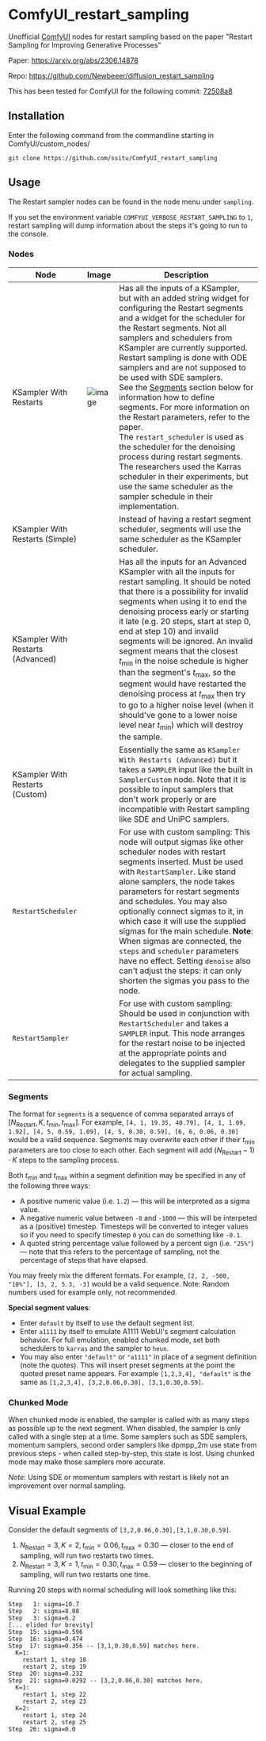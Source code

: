 # ComfyUI_restart_sampling
Unofficial [ComfyUI](https://github.com/comfyanonymous/ComfyUI) nodes for restart sampling based on the paper "Restart Sampling for Improving Generative Processes"

Paper: https://arxiv.org/abs/2306.14878

Repo: https://github.com/Newbeeer/diffusion_restart_sampling

This has been tested for ComfyUI for the following commit: [72508a8](https://github.com/comfyanonymous/ComfyUI/commit/72508a8d19121e2814ea4dfbce8a5311f37dcd61)

## Installation

Enter the following command from the commandline starting in ComfyUI/custom_nodes/
```
git clone https://github.com/ssitu/ComfyUI_restart_sampling
```

## Usage

The Restart sampler nodes can be found in the node menu under `sampling`.

If you set the environment variable `COMFYUI_VERBOSE_RESTART_SAMPLING` to `1`, restart sampling will dump
information about the steps it's going to run to the console.

### Nodes

|Node|Image|Description|
| --- | --- | --- |
| KSampler With Restarts | ![image](https://github.com/ssitu/ComfyUI_restart_sampling/assets/57548627/7696da21-ea8c-4263-91a9-658d0f87dc47) | Has all the inputs of a KSampler, but with an added string widget for configuring the Restart segments and a widget for the scheduler for the Restart segments. Not all samplers and schedulers from KSampler are currently supported. Restart sampling is done with ODE samplers and are not supposed to be used with SDE samplers. <br>See the [Segments](#segments) section below for information how to define segments. For more information on the Restart parameters, refer to the paper. <br>The `restart_scheduler` is used as the scheduler for the denoising process during restart segments. The researchers used the Karras scheduler in their experiments, but use the same scheduler as the sampler schedule in their implementation. |
| KSampler With Restarts (Simple) | | Instead of having a restart segment scheduler, segments will use the same scheduler as the KSampler scheduler. |
| KSampler With Restarts (Advanced) | | Has all the inputs for an Advanced KSampler with all the inputs for restart sampling. It should be noted that there is a possibility for invalid segments when using it to end the denoising process early or starting it late (e.g. 20 steps, start at step 0, end at step 10) and invalid segments will be ignored. An invalid segment means that the closest $t_{\textrm{min}}$ in the noise schedule is higher than the segment's $t_{\textrm{max}}$, so the segment would have restarted the denoising process at $t_{\textrm{max}}$ then try to go to a higher noise level (when it should've gone to a lower noise level near $t_{\textrm{min}}$) which will destroy the sample. |
| KSampler With Restarts (Custom) | | Essentially the same as `KSampler With Restarts (Advanced)` but it takes a `SAMPLER` input like the built in `SamplerCustom` node. Note that it is possible to input samplers that don't work properly or are incompatible with Restart sampling like SDE and UniPC samplers.|
| `RestartScheduler` | | For use with custom sampling: This node will output sigmas like other scheduler nodes with restart segments inserted. Must be used with `RestartSampler`. Like stand alone samplers, the node takes parameters for restart segments and schedules. You may also optionally connect sigmas to it, in which case it will use the supplied sigmas for the main schedule. **Note**: When sigmas are connected, the `steps` and `scheduler` parameters have no effect. Setting `denoise` also can't adjust the steps: it can only shorten the sigmas you pass to the node. |
| `RestartSampler` | | For use with custom sampling: Should be used in conjunction with `RestartScheduler` and takes a `SAMPLER` input. This node arranges for the restart noise to be injected at the appropriate points and delegates to the supplied sampler for actual sampling. |

### Segments

The format for `segments` is a sequence of comma separated arrays of ${[N_{\textrm{Restart}}, K, t_{\textrm{min}}, t_{\textrm{max}}]}$. For example, `[4, 1, 19.35, 40.79], [4, 1, 1.09, 1.92], [4, 5, 0.59, 1.09], [4, 5, 0.30, 0.59], [6, 6, 0.06, 0.30]` would be a valid sequence. Segments may overwrite each other if their $t_{\textrm{min}}$ parameters are too close to each other. Each segment will add $(N_{\textrm{Restart}} - 1) \cdot K$ steps to the sampling process.

Both $t_{\textrm{min}}$ and $t_{\textrm{max}}$ within a segment definition may be specified in any of the following three ways:

* A positive numeric value (i.e. `1.2`) — this will be interpreted as a sigma value.
* A negative numeric value between `-0` and `-1000` — this will be interpeted as a (positive) timestep. Timesteps will be converted to integer values so if you need to specify timestep `0` you can do something like `-0.1`.
* A quoted string percentage value followed by a percent sign (i.e. `"25%"`) — note that this refers to the percentage of sampling, not the percentage of steps that have elapsed.

You may freely mix the different formats. For example, `[2, 2, -500, "10%"], [3, 2, 5.3, -3]` would be a valid sequence. Note: Random numbers used for example only, not recommended.

**Special segment values**:

* Enter `default` by itself to use the default segment list.
* Enter `a1111` by itself to emulate A1111 WebUI's segment calculation behavior. For full emulation, enabled chunked mode, set both schedulers to `karras` and the sampler to `heun`.
* You may also enter `"default"` or `"a1111"` in place of a segment definition (note the quotes). This will insert preset segments at the point the quoted preset name appears. For example `[1,2,3,4], "default"` is the same as `[1,2,3,4], [3,2,0.06,0.30], [3,1,0.30,0.59]`.

### Chunked Mode

When chunked mode is enabled, the sampler is called with as many steps as possible up to the next segment. When disabled, the sampler
is only called with a single step at a time. Some samplers such as SDE samplers, momentum samplers, second order samplers
like dpmpp_2m use state from previous steps - when called step-by-step, this state is lost. Using chunked mode may make those
samplers more accurate.

*Note*: Using SDE or momentum samplers with restart is likely not an improvement over normal sampling.

## Visual Example

Consider the default segments of `[3,2,0.06,0.30],[3,1,0.30,0.59]`.

1. $N_{\textrm{Restart}}=3, {K}=2, t_{\textrm{min}}=0.06, t_{\textrm{max}}=0.30$ — closer to the end of sampling, will run two restarts two times.
2. $N_{\textrm{Restart}}=3, {K}=1, t_{\textrm{min}}=0.30, t_{\textrm{max}}=0.59$ — closer to the beginning of sampling, will run two restarts one time.

Running 20 steps with normal scheduling will look something like this:

```plaintext
Step   1: sigma=10.7
Step   2: sigma=8.08
Step   3: sigma=6.2
[... elided for brevity]
Step  15: sigma=0.596
Step  16: sigma=0.474
Step  17: sigma=0.356 -- [3,1,0.30,0.59] matches here.
  K=1:
    restart 1, step 18
    restart 2, step 19
Step  20: sigma=0.232
Step  21: sigma=0.0292 -- [3,2,0.06,0.30] matches here.
  K=1:
    restart 1, step 22
    restart 2, step 23
  K=2:
    restart 1, step 24
    restart 2, step 25
Step  26: sigma=0.0
```
